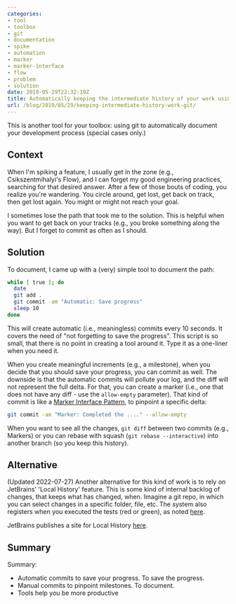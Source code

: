 ```yaml
---
categories:
- tool
- toolbox
- git
- documentation
- spike
- automation
- marker
- marker-interface
- flow
- problem
- solution
date: 2019-05-29T22:32:19Z
title: Automatically keeping the intermediate history of your work using git
url: /blog/2019/05/29/keeping-intermediate-history-work-git/
---
```


This is another tool for your toolbox: using git to automatically document your development process (special cases only.)

## Context

When I'm spiking a feature, I usually get in the zone (e.g., Csikszentmihalyi's Flow), and I can forget my good engineering practices, searching for that desired answer. After a few of those bouts of coding, you realize you're wandering. You circle around, get lost, get back on track, then get lost again. You might or might not reach your goal.

I sometimes lose the path that took me to the solution. This is helpful when you want to get back on your tracks (e.g., you broke something along the way). But I forget to commit as often as I should.

## Solution

To document, I came up with a (very) simple tool to document the path:

```bash
while [ true ]; do
  date
  git add .
  git commit -am "Automatic: Save progress"
  sleep 10
done
```

This will create automatic (i.e., meaningless) commits every 10 seconds. It covers the need of "not forgetting to save the progress". This script is so small, that there is no point in creating a tool around it. Type it as a one-liner when you need it.

When you create meaningful increments (e.g., a milestone), when you decide that you should save your progress, you can commit as well. The downside is that the automatic commits will pollute your log, and the diff will not represent the full delta. For that, you can create a marker (i.e., one that does not have any diff - use the `allow-empty` parameter). That kind of commit is like a [Marker Interface Pattern](https://en.wikipedia.org/wiki/Marker_interface_pattern), to pinpoint a specific delta:

```bash
git commit -am "Marker: Completed the ...." --allow-empty
```

When you want to see all the changes, `git diff` between two commits (e.g., Markers) or you can rebase with squash (`git rebase --interactive`) into another branch (so you keep this history).

## Alternative

(Updated 2022-07-27) Another alternative for this kind of work is to rely on JetBrains' 'Local History' feature. This is some kind of internal backlog of changes, that keeps what has changed, when. Imagine a git repo, in which you can select changes in a specific folder, file, etc. The system also registers when you executed the tests (red or green), as noted [here](https://www.jetbrains.com/help/idea/local-history.html#label-local-history-revisions).

JetBrains publishes a site for Local History [here](https://www.jetbrains.com/help/idea/local-history.html).

## Summary

Summary:

  * Automatic commits to save your progress. To save the progress.
  * Manual commits to pinpoint milestones. To document.
  * Tools help you be more productive

